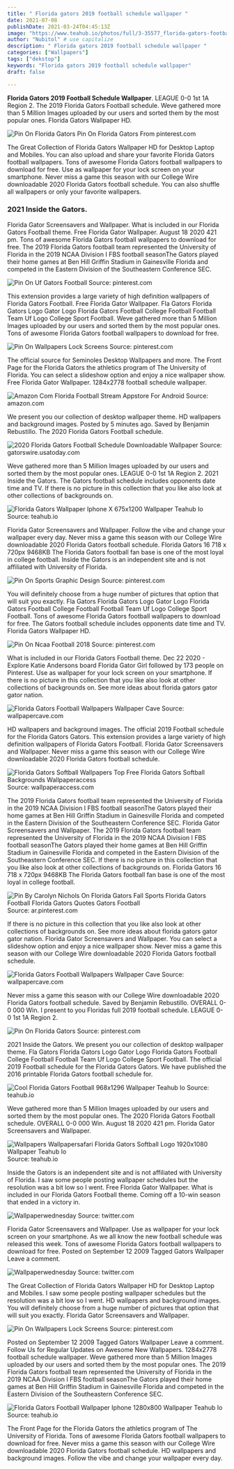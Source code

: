 ```yaml
---
title: " Florida gators 2019 football schedule wallpaper "
date: 2021-07-08
publishDate: 2021-03-24T04:45:13Z
image: "https://www.teahub.io/photos/full/3-35577_florida-gators-football-wallpaper-iphone.png"
author: "Nubitol" # use capitalize
description: " Florida gators 2019 football schedule wallpaper "
categories: ["Wallpapers"]
tags: ["dekstop"]
keywords: "Florida gators 2019 football schedule wallpaper"
draft: false

---
```



**Florida Gators 2019 Football Schedule Wallpaper**. LEAGUE 0-0 1st 1A Region 2. The 2019 Florida Gators Football schedule. Weve gathered more than 5 Million Images uploaded by our users and sorted them by the most popular ones. Florida Gators Wallpaper HD.

![Pin On Florida Gators](https://i.pinimg.com/originals/87/e6/90/87e690208af861278009ab99b954975e.jpg "Pin On Florida Gators")
Pin On Florida Gators From pinterest.com


The Great Collection of Florida Gators Wallpaper HD for Desktop Laptop and Mobiles. You can also upload and share your favorite Florida Gators football wallpapers. Tons of awesome Florida Gators football wallpapers to download for free. Use as wallpaper for your lock screen on your smartphone. Never miss a game this season with our College Wire downloadable 2020 Florida Gators football schedule. You can also shuffle all wallpapers or only your favorite wallpapers.

### 2021 Inside the Gators.

Florida Gator Screensavers and Wallpaper. What is included in our Florida Gators Football theme. Free Florida Gator Wallpaper. August 18 2020 421 pm. Tons of awesome Florida Gators football wallpapers to download for free. The 2019 Florida Gators football team represented the University of Florida in the 2019 NCAA Division I FBS football seasonThe Gators played their home games at Ben Hill Griffin Stadium in Gainesville Florida and competed in the Eastern Division of the Southeastern Conference SEC.


![Pin On Uf Gators Football](https://i.pinimg.com/originals/da/53/38/da53389456fd551bc3b4170e53ee07c6.jpg "Pin On Uf Gators Football")
Source: pinterest.com

This extension provides a large variety of high definition wallpapers of Florida Gators Football. Free Florida Gator Wallpaper. Fla Gators Florida Gators Logo Gator Logo Florida Gators Football College Football Football Team Uf Logo College Sport Football. Weve gathered more than 5 Million Images uploaded by our users and sorted them by the most popular ones. Tons of awesome Florida Gators football wallpapers to download for free.

![Pin On Wallpapers Lock Screens](https://i.pinimg.com/originals/40/29/ec/4029ecd31fdf67441894a1c1abecc37d.png "Pin On Wallpapers Lock Screens")
Source: pinterest.com

The official source for Seminoles Desktop Wallpapers and more. The Front Page for the Florida Gators the athletics program of The University of Florida. You can select a slideshow option and enjoy a nice wallpaper show. Free Florida Gator Wallpaper. 1284x2778 football schedule wallpaper.

![Amazon Com Florida Football Stream Appstore For Android](https://images-na.ssl-images-amazon.com/images/I/81SLTX21PML.png "Amazon Com Florida Football Stream Appstore For Android")
Source: amazon.com

We present you our collection of desktop wallpaper theme. HD wallpapers and background images. Posted by 5 minutes ago. Saved by Benjamin Rebustillo. The 2020 Florida Gators Football schedule.

![2020 Florida Gators Football Schedule Downloadable Wallpaper](https://wp.usatodaysports.com/wp-content/uploads/sites/7/2020/08/florida-wallpaper-copy.png "2020 Florida Gators Football Schedule Downloadable Wallpaper")
Source: gatorswire.usatoday.com

Weve gathered more than 5 Million Images uploaded by our users and sorted them by the most popular ones. LEAGUE 0-0 1st 1A Region 2. 2021 Inside the Gators. The Gators football schedule includes opponents date time and TV. If there is no picture in this collection that you like also look at other collections of backgrounds on.

![Florida Gators Wallpaper Iphone X 675x1200 Wallpaper Teahub Io](https://www.teahub.io/photos/full/23-230475_florida-gators-wallpaper-iphone-x.jpg "Florida Gators Wallpaper Iphone X 675x1200 Wallpaper Teahub Io")
Source: teahub.io

Florida Gator Screensavers and Wallpaper. Follow the vibe and change your wallpaper every day. Never miss a game this season with our College Wire downloadable 2020 Florida Gators football schedule. Florida Gators 16 718 x 720px 9468KB The Florida Gators football fan base is one of the most loyal in college football. Inside the Gators is an independent site and is not affiliated with University of Florida.

![Pin On Sports Graphic Design](https://i.pinimg.com/originals/96/80/1f/96801f0631559b556a2c96de6e9145d8.jpg "Pin On Sports Graphic Design")
Source: pinterest.com

You will definitely choose from a huge number of pictures that option that will suit you exactly. Fla Gators Florida Gators Logo Gator Logo Florida Gators Football College Football Football Team Uf Logo College Sport Football. Tons of awesome Florida Gators football wallpapers to download for free. The Gators football schedule includes opponents date time and TV. Florida Gators Wallpaper HD.

![Pin On Ncaa Football 2018](https://i.pinimg.com/736x/90/30/4b/90304b711442c4b0545844f446ff8935.jpg "Pin On Ncaa Football 2018")
Source: pinterest.com

What is included in our Florida Gators Football theme. Dec 22 2020 - Explore Katie Andersons board Florida Gator Girl followed by 173 people on Pinterest. Use as wallpaper for your lock screen on your smartphone. If there is no picture in this collection that you like also look at other collections of backgrounds on. See more ideas about florida gators gator gator nation.

![Florida Gators Football Wallpapers Wallpaper Cave](https://wallpapercave.com/wp/wp1893082.jpg "Florida Gators Football Wallpapers Wallpaper Cave")
Source: wallpapercave.com

HD wallpapers and background images. The official 2019 Football schedule for the Florida Gators Gators. This extension provides a large variety of high definition wallpapers of Florida Gators Football. Florida Gator Screensavers and Wallpaper. Never miss a game this season with our College Wire downloadable 2020 Florida Gators football schedule.

![Florida Gators Softball Wallpapers Top Free Florida Gators Softball Backgrounds Wallpaperaccess](https://wallpaperaccess.com/full/524481.jpg "Florida Gators Softball Wallpapers Top Free Florida Gators Softball Backgrounds Wallpaperaccess")
Source: wallpaperaccess.com

The 2019 Florida Gators football team represented the University of Florida in the 2019 NCAA Division I FBS football seasonThe Gators played their home games at Ben Hill Griffin Stadium in Gainesville Florida and competed in the Eastern Division of the Southeastern Conference SEC. Florida Gator Screensavers and Wallpaper. The 2019 Florida Gators football team represented the University of Florida in the 2019 NCAA Division I FBS football seasonThe Gators played their home games at Ben Hill Griffin Stadium in Gainesville Florida and competed in the Eastern Division of the Southeastern Conference SEC. If there is no picture in this collection that you like also look at other collections of backgrounds on. Florida Gators 16 718 x 720px 9468KB The Florida Gators football fan base is one of the most loyal in college football.

![Pin By Carolyn Nichols On Florida Gators Fall Sports Florida Gators Football Florida Gators Quotes Gators Football](https://i.pinimg.com/originals/4a/03/f4/4a03f48867b21cecc3aa0d9d66a26e76.jpg "Pin By Carolyn Nichols On Florida Gators Fall Sports Florida Gators Football Florida Gators Quotes Gators Football")
Source: ar.pinterest.com

If there is no picture in this collection that you like also look at other collections of backgrounds on. See more ideas about florida gators gator gator nation. Florida Gator Screensavers and Wallpaper. You can select a slideshow option and enjoy a nice wallpaper show. Never miss a game this season with our College Wire downloadable 2020 Florida Gators football schedule.

![Florida Gators Football Wallpapers Wallpaper Cave](https://wallpapercave.com/wp/wp1893108.jpg "Florida Gators Football Wallpapers Wallpaper Cave")
Source: wallpapercave.com

Never miss a game this season with our College Wire downloadable 2020 Florida Gators football schedule. Saved by Benjamin Rebustillo. OVERALL 0-0 000 Win. I present to you Floridas full 2019 football schedule. LEAGUE 0-0 1st 1A Region 2.

![Pin On Florida Gators](https://i.pinimg.com/originals/87/e6/90/87e690208af861278009ab99b954975e.jpg "Pin On Florida Gators")
Source: pinterest.com

2021 Inside the Gators. We present you our collection of desktop wallpaper theme. Fla Gators Florida Gators Logo Gator Logo Florida Gators Football College Football Football Team Uf Logo College Sport Football. The official 2019 Football schedule for the Florida Gators Gators. We have published the 2016 printable Florida Gators football schedule for.

![Cool Florida Gators Football 968x1296 Wallpaper Teahub Io](https://www.teahub.io/photos/full/90-902094_cool-florida-gators-football.jpg "Cool Florida Gators Football 968x1296 Wallpaper Teahub Io")
Source: teahub.io

Weve gathered more than 5 Million Images uploaded by our users and sorted them by the most popular ones. The 2020 Florida Gators Football schedule. OVERALL 0-0 000 Win. August 18 2020 421 pm. Florida Gator Screensavers and Wallpaper.

![Wallpapers Wallpapersafari Florida Gators Softball Logo 1920x1080 Wallpaper Teahub Io](https://www.teahub.io/photos/full/23-233428_wallpapers-wallpapersafari-florida-gators-softball-logo.jpg "Wallpapers Wallpapersafari Florida Gators Softball Logo 1920x1080 Wallpaper Teahub Io")
Source: teahub.io

Inside the Gators is an independent site and is not affiliated with University of Florida. I saw some people posting wallpaper schedules but the resolution was a bit low so I went. Free Florida Gator Wallpaper. What is included in our Florida Gators Football theme. Coming off a 10-win season that ended in a victory in.

![Wallpaperwednesday](https://pbs.twimg.com/media/EK-JDYwVUAA0sGs.jpg "Wallpaperwednesday")
Source: twitter.com

Florida Gator Screensavers and Wallpaper. Use as wallpaper for your lock screen on your smartphone. As we all know the new football schedule was released this week. Tons of awesome Florida Gators football wallpapers to download for free. Posted on September 12 2009 Tagged Gators Wallpaper Leave a comment.

![Wallpaperwednesday](https://pbs.twimg.com/media/DlyfcEcU0AE6dCK.jpg "Wallpaperwednesday")
Source: twitter.com

The Great Collection of Florida Gators Wallpaper HD for Desktop Laptop and Mobiles. I saw some people posting wallpaper schedules but the resolution was a bit low so I went. HD wallpapers and background images. You will definitely choose from a huge number of pictures that option that will suit you exactly. Florida Gator Screensavers and Wallpaper.

![Pin On Wallpapers Lock Screens](https://i.pinimg.com/736x/98/b5/bf/98b5bf2b14622f9165ab6ccaac09a3cd.jpg "Pin On Wallpapers Lock Screens")
Source: pinterest.com

Posted on September 12 2009 Tagged Gators Wallpaper Leave a comment. Follow Us for Regular Updates on Awesome New Wallpapers. 1284x2778 football schedule wallpaper. Weve gathered more than 5 Million Images uploaded by our users and sorted them by the most popular ones. The 2019 Florida Gators football team represented the University of Florida in the 2019 NCAA Division I FBS football seasonThe Gators played their home games at Ben Hill Griffin Stadium in Gainesville Florida and competed in the Eastern Division of the Southeastern Conference SEC.

![Florida Gators Football Wallpaper Iphone 1280x800 Wallpaper Teahub Io](https://www.teahub.io/photos/full/3-35577_florida-gators-football-wallpaper-iphone.png "Florida Gators Football Wallpaper Iphone 1280x800 Wallpaper Teahub Io")
Source: teahub.io

The Front Page for the Florida Gators the athletics program of The University of Florida. Tons of awesome Florida Gators football wallpapers to download for free. Never miss a game this season with our College Wire downloadable 2020 Florida Gators football schedule. HD wallpapers and background images. Follow the vibe and change your wallpaper every day.

